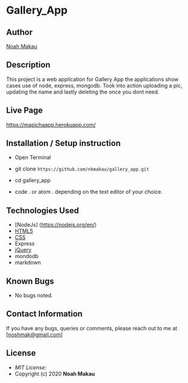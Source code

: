 # Gallery_App

## Author

[Noah Makau](https://github.com/nkmakau)

## Description

This project is a web application for Gallery App the applications show cases use of node, express, mongodb. Took into action uploading a pic, updating the name and lastly deleting the once you dont need.


## Live Page 
https://mapichaapp.herokuapp.com/


## Installation / Setup instruction
* Open Terminal

* git clone ```https://github.com/nkmakau/gallery_app.git```

* cd gallery_app

* code . or atom . depending on the text editor of your choice.

## Technologies Used

* [NodeJs] (https://nodejs.org/en/)
* [HTML5](https://github.com/topics/html5)
* [CSS](https://github.com/topics/css3)
* Express
* [jQuery](https://github.com/topics/javascript)
* mondodb
* markdown


## Known Bugs
* No bugs noted.

## Contact Information 

If you have any bugs, queries or comments, please reach out to me at [noshmak@gmail.com]

## License
* *MIT License:*
* Copyright (c) 2020 **Noah Makau**
